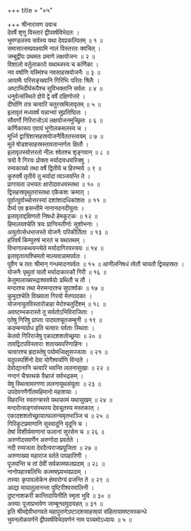 +++
title = "०५"

+++
श्रीनारायण उवाच  
देवर्षे शृणु विस्तारं द्वीपवर्षविभेदतः ।  
भूमण्डलस्य सर्वस्य यथा देवप्रकल्पितम् ॥ १ ॥  
समासात्सम्प्रवक्ष्यामि नालं विस्तरतः क्वचित् ।  
जम्बुद्वीपः प्रथमतः प्रमाणे लक्षयोजनः ॥ २ ॥  
विशालो वर्तुलाकारो यथाब्जस्य च कर्णिका ।  
नव वर्षाणि यस्मिंश्च नवसाहस्रयोजनैः ॥ ३ ॥  
आयामैः परिसङ्ख्यानि गिरिभिः परितः श्रितैः ।  
अष्टाभिर्दीर्घरूपैश्च सुविभक्तानि सर्वतः ॥ ४ ॥  
धनुर्वत्संस्थिते ज्ञेये द्वे वर्षे दक्षिणोत्तरे ।  
दीर्घाणि तत्र चत्वारि चतुरस्रमिलावृतम् ॥ ५ ॥  
इलावृतं मध्यवर्षं यन्नाभ्यां सुप्रतिष्ठितः ।  
सौवर्णो गिरिराजोऽयं लक्षयोजनमुच्छ्रितः ॥ ६ ॥  
कर्णिकारूप एवायं भूगोलकमलस्य च ।  
मूर्ध्नि द्वात्रिंशत्सहस्रयोजनैर्विततस्त्वयम् ॥ ७ ॥  
मूले षोडशसाहस्रस्तावतान्तर्गतः क्षितौ ।  
इलावृतस्योत्तरतो नीलः श्वेतश्च शृङ्गवान् ॥ ८ ॥  
त्रयो वै गिरयः प्रोक्ता मर्यादावधयस्त्रिषु ।  
रम्यकाख्ये तथा वर्षे द्वितीये च हिरण्मये ॥ ९ ॥  
कुरुवर्षे तृतीये तु मर्यादां व्यञ्जयन्ति ते ।  
प्रागायता उभयतः क्षारोदावधयस्तथा ॥ १० ॥  
द्विसहस्रपृथुतरास्तथा एकैकशः क्रमात् ।  
पूर्वात्पूर्वाच्चोत्तरस्यां दशांशादधिकांशतः ॥ ११ ॥  
दैर्घ्य एव ह्रसन्तीमे नानानदनदीयुताः ।  
इलावृताद्दक्षिणतो निषधो हेमकूटकः ॥ १२ ॥  
हिमालयश्चेति त्रयः प्राग्विस्तीर्णाः सुशोभनाः ।  
अयुतोत्सेधभाजस्ते योजनैः परिकीर्तिताः ॥ १३ ॥  
हरिवर्षं किम्पुरुषं भारतं च यथातथम् ।  
विभागात्कथयन्त्येते मर्यादागिरयस्त्रयः ॥ १४ ॥  
इलावृतात्पश्चिमतो माल्यवान्नामपर्वतः ।  
पूर्वेण च ततः श्रीमान् गन्धमादनपर्वतः ॥ १५ ॥
आनीलनिषधं त्वेतौ चायतौ द्विसहस्रतः ।  
योजनैः पृथुतां यातौ मर्यादाकारकौ गिरी ॥ १६ ॥  
केतुमालाख्यभद्राश्ववर्षयोः प्रथितौ च तौ ।  
मन्दरश्च तथा मेरुमन्दरश्च सुपार्श्वकः ॥ १७ ॥  
कुमुदश्चेति विख्याता गिरयो मेरुपादकाः ।  
योजनायुतविस्तारोन्नाहा मेरोश्चतुर्दिशम् ॥ १८ ॥  
अवष्टम्भकरास्ते तु सर्वतोऽभिविराजिताः ।  
एतेषु गिरिषु प्राप्ताः पादपाश्चूतजम्बुनी ॥ १९ ॥  
कदम्बन्यग्रोध इति चत्वारः पर्वताः स्थिताः ।  
केतवो गिरिराजेषु एकादशशतोच्छ्रयाः ॥ २० ॥  
तावद्विटपविस्ताराः शताख्यपरिणाहिनः ।  
चत्वारश्च ह्रदास्तेषु पयोमध्विक्षुसज्जलाः ॥ २१ ॥  
यदुपस्पर्शिनो देवा योगैश्वर्याणि विन्दते ।  
देवोद्यानानि चत्वारि भवन्ति ललनासुखाः ॥ २२ ॥  
नन्दनं चैत्ररथकं वैभ्राजं सर्वभद्रकम् ।  
येषु स्थित्वामरगणा ललनायूथसंयुताः ॥ २३ ॥  
उपदेवगणैर्गीतमहिमानो महाशयाः ।  
विहरन्ति स्वतन्त्रास्ते यथाकामं यथासुखम् ॥ २४ ॥  
मन्दरोत्सङ्गसंस्थस्य देवचूतस्य मस्तकात् ।  
एकादशशतोच्छ्रायात्फलान्यमृतभाञ्जि च ॥ २५ ॥  
गिरिकूटप्रमाणानि सुस्वादूनि मृदूनि च ।  
तेषां विशीर्यमाणानां फलानां सुरसेन च ॥ २६ ॥  
अरुणोदसवर्णेन अरुणोदा प्रवर्तते ।  
नदी रम्यजला देवदैत्यराजप्रपूजिता ॥ २७ ॥  
अरुणाख्या महाराज वर्तते पापहारिणी ।  
पूजयन्ति च तां देवीं सर्वकामफलप्रदाम् ॥ २८ ॥  
नानोपहारबलिभिः कल्मषघ्न्यभयप्रदाम् ।  
तस्याः कृपावलोकेन क्षेमारोग्यं व्रजन्ति ते ॥ २९ ॥  
आद्या मायातुलानन्ता पुष्टिरीश्वरमालिनी ।  
दुष्टनाशकरी कान्तिदायिनीति स्मृता भुवि ॥ ३० ॥  
अस्याः पूजाप्रभावेण जाम्बूनदमुदावहत् ॥ ३१ ॥  
इति श्रीमद्देवीभागवते महापुराणेऽष्टादशसाहस्र्यां संहितायामष्टमस्कन्धे  
भुवनलोकवर्णने द्वीपवर्षविभेदवर्णनं नाम पञ्चमोऽध्यायः ॥ ५ ॥
